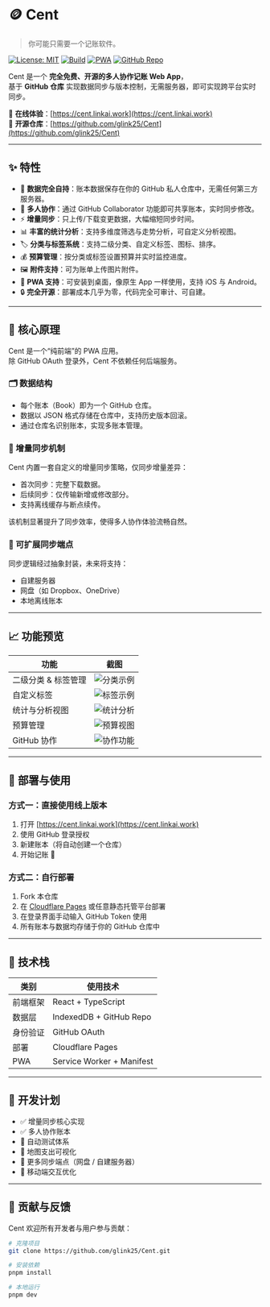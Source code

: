 # 🪙 Cent

> 你可能只需要一个记账软件。

[![License: MIT](https://img.shields.io/badge/License-MIT-green.svg)](LICENSE)
[![Build](https://img.shields.io/badge/build-passing-brightgreen.svg)]()
[![PWA](https://img.shields.io/badge/PWA-supported-blue.svg)]()
[![GitHub Repo](https://img.shields.io/badge/data-storage_on_GitHub-black?logo=github)]()

Cent 是一个 **完全免费、开源的多人协作记账 Web App**，  
基于 **GitHub 仓库** 实现数据同步与版本控制，无需服务器，即可实现跨平台实时同步。

🔗 **在线体验**：[https://cent.linkai.work](https://cent.linkai.work)  
💾 **开源仓库**：[https://github.com/glink25/Cent](https://github.com/glink25/Cent)

---

## ✨ 特性

- 💾 **数据完全自持**：账本数据保存在你的 GitHub 私人仓库中，无需任何第三方服务器。  
- 👥 **多人协作**：通过 GitHub Collaborator 功能即可共享账本，实时同步修改。  
- ⚡️ **增量同步**：只上传/下载变更数据，大幅缩短同步时间。  
- 📊 **丰富的统计分析**：支持多维度筛选与走势分析，可自定义分析视图。  
- 🏷️ **分类与标签系统**：支持二级分类、自定义标签、图标、排序。  
- 💰 **预算管理**：按分类或标签设置预算并实时监控进度。  
- 🖼️ **附件支持**：可为账单上传图片附件。  
- 📱 **PWA 支持**：可安装到桌面，像原生 App 一样使用，支持 iOS 与 Android。  
- 🔒 **完全开源**：部署成本几乎为零，代码完全可审计、可自建。

---

## 🧠 核心原理

Cent 是一个“纯前端”的 PWA 应用。  
除 GitHub OAuth 登录外，Cent 不依赖任何后端服务。

### 🗂 数据结构

- 每个账本（Book）即为一个 GitHub 仓库。
- 数据以 JSON 格式存储在仓库中，支持历史版本回滚。
- 通过仓库名识别账本，实现多账本管理。

### 🔁 增量同步机制

Cent 内置一套自定义的增量同步策略，仅同步增量差异：  
- 首次同步：完整下载数据。  
- 后续同步：仅传输新增或修改部分。  
- 支持离线缓存与断点续传。  

该机制显著提升了同步效率，使得多人协作体验流畅自然。

### 🧩 可扩展同步端点

同步逻辑经过抽象封装，未来将支持：  
- 自建服务器  
- 网盘（如 Dropbox、OneDrive）  
- 本地离线账本  

---

## 📈 功能预览

| 功能 | 截图 |
|------|------|
| 二级分类 & 标签管理 | ![分类示例](https://glink25.github.io/post-assets/mgucw881-cent-accountting.jpg) |
| 自定义标签 | ![标签示例](https://glink25.github.io/post-assets/mgucw884-cent-tag-1.jpg) |
| 统计与分析视图 | ![统计分析](https://glink25.github.io/post-assets/mgucw884-cent-stat.jpg) |
| 预算管理 | ![预算视图](https://glink25.github.io/post-assets/mgucw884-cent-budget.jpg) |
| GitHub 协作 | ![协作功能](https://glink25.github.io/post-assets/mgucw884-github-collaborator.jpg) |

---

## 🚀 部署与使用

### 方式一：直接使用线上版本

1. 打开 [https://cent.linkai.work](https://cent.linkai.work)
2. 使用 GitHub 登录授权
3. 新建账本（将自动创建一个仓库）
4. 开始记账 🎉

### 方式二：自行部署

1. Fork 本仓库  
2. 在 [Cloudflare Pages](https://pages.cloudflare.com/) 或任意静态托管平台部署  
3. 在登录界面手动输入 GitHub Token 使用  
4. 所有账本与数据均存储于你的 GitHub 仓库中  

---

## 🧩 技术栈

| 类别 | 使用技术 |
|------|-----------|
| 前端框架 | React + TypeScript |
| 数据层 | IndexedDB + GitHub Repo |
| 身份验证 | GitHub OAuth |
| 部署 | Cloudflare Pages |
| PWA | Service Worker + Manifest |

---

## 🧪 开发计划

- ✅ 增量同步核心实现  
- ✅ 多人协作账本  
- 🚧 自动测试体系  
- 🚧 地图支出可视化  
- 🚧 更多同步端点（网盘 / 自建服务器）  
- 🚧 移动端交互优化  

---

## 💬 贡献与反馈

Cent 欢迎所有开发者与用户参与贡献：

```bash
# 克隆项目
git clone https://github.com/glink25/Cent.git

# 安装依赖
pnpm install

# 本地运行
pnpm dev
```